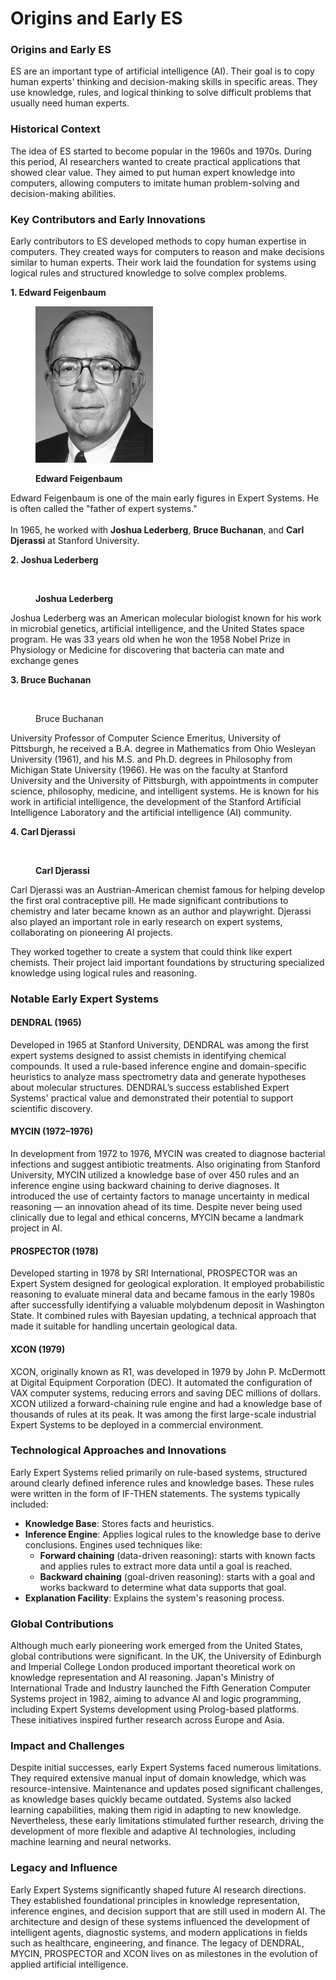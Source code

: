 # Origins and Early ES

### Origins and Early ES

ES are an important type of artificial intelligence (AI). Their goal is to copy human experts' thinking and decision-making skills in specific areas. They use knowledge, rules, and logical thinking to solve difficult problems that usually need human experts.

### Historical Context

The idea of ES started to become popular in the 1960s and 1970s. During this period, AI researchers wanted to create practical applications that showed clear value. They aimed to put human expert knowledge into computers, allowing computers to imitate human problem-solving and decision-making abilities.

### Key Contributors and Early Innovations

Early contributors to ES developed methods to copy human expertise in computers. They created ways for computers to reason and make decisions similar to human experts. Their work laid the foundation for systems using logical rules and structured knowledge to solve complex problems.

**1. Edward Feigenbaum**

<div align="left"><figure><img src="../../../.gitbook/assets/es-edward-feigenbaum-min.png" alt="" width="188"><figcaption><p><strong>Edward Feigenbaum</strong></p></figcaption></figure></div>

Edward Feigenbaum is one of the main early figures in Expert Systems. He is often called the "father of expert systems." \
\
In 1965, he worked with **Joshua Lederberg**, **Bruce Buchanan**, and **Carl Djerassi** at Stanford University.&#x20;

**2. Joshua Lederberg**

<div align="left"><figure><img src="broken-reference" alt="" width="178"><figcaption><p><strong>Joshua Lederberg</strong></p></figcaption></figure></div>

Joshua Lederberg was an American molecular biologist known for his work in microbial genetics, artificial intelligence, and the United States space program. He was 33 years old when he won the 1958 Nobel Prize in Physiology or Medicine for discovering that bacteria can mate and exchange genes

**3. Bruce Buchanan**

<div align="left"><figure><img src="broken-reference" alt="" width="188"><figcaption><p>Bruce Buchanan</p></figcaption></figure></div>

University Professor of Computer Science Emeritus, University of Pittsburgh, he received a B.A. degree in Mathematics from Ohio Wesleyan University (1961), and his M.S. and Ph.D. degrees in Philosophy from Michigan State University (1966). He was on the faculty at Stanford University and the University of Pittsburgh, with appointments in computer science, philosophy, medicine, and intelligent systems. He is known for his work in artificial intelligence, the development of the Stanford Artificial Intelligence Laboratory and the artificial intelligence (AI) community.

**4. Carl Djerassi**

<div align="left"><figure><img src="broken-reference" alt="" width="183"><figcaption><p><strong>Carl Djerassi</strong> </p></figcaption></figure></div>

Carl Djerassi was an Austrian-American chemist famous for helping develop the first oral contraceptive pill. He made significant contributions to chemistry and later became known as an author and playwright. Djerassi also played an important role in early research on expert systems, collaborating on pioneering AI projects.

They worked together to create a system that could think like expert chemists. Their project laid important foundations by structuring specialized knowledge using logical rules and reasoning.

### Notable Early Expert Systems

#### **DENDRAL (1965)**

Developed in 1965 at Stanford University, DENDRAL was among the first expert systems designed to assist chemists in identifying chemical compounds. It used a rule-based inference engine and domain-specific heuristics to analyze mass spectrometry data and generate hypotheses about molecular structures. DENDRAL’s success established Expert Systems' practical value and demonstrated their potential to support scientific discovery.

#### **MYCIN (1972–1976)**

In development from 1972 to 1976, MYCIN was created to diagnose bacterial infections and suggest antibiotic treatments. Also originating from Stanford University, MYCIN utilized a knowledge base of over 450 rules and an inference engine using backward chaining to derive diagnoses. It introduced the use of certainty factors to manage uncertainty in medical reasoning — an innovation ahead of its time. Despite never being used clinically due to legal and ethical concerns, MYCIN became a landmark project in AI.

#### **PROSPECTOR (1978)**

Developed starting in 1978 by SRI International, PROSPECTOR was an Expert System designed for geological exploration. It employed probabilistic reasoning to evaluate mineral data and became famous in the early 1980s after successfully identifying a valuable molybdenum deposit in Washington State. It combined rules with Bayesian updating, a technical approach that made it suitable for handling uncertain geological data.

#### **XCON (1979)**

XCON, originally known as R1, was developed in 1979 by John P. McDermott at Digital Equipment Corporation (DEC). It automated the configuration of VAX computer systems, reducing errors and saving DEC millions of dollars. XCON utilized a forward-chaining rule engine and had a knowledge base of thousands of rules at its peak. It was among the first large-scale industrial Expert Systems to be deployed in a commercial environment.

### Technological Approaches and Innovations

Early Expert Systems relied primarily on rule-based systems, structured around clearly defined inference rules and knowledge bases. These rules were written in the form of IF-THEN statements. The systems typically included:

* **Knowledge Base**: Stores facts and heuristics.
* **Inference Engine**: Applies logical rules to the knowledge base to derive conclusions. Engines used techniques like:
  * **Forward chaining** (data-driven reasoning): starts with known facts and applies rules to extract more data until a goal is reached.
  * **Backward chaining** (goal-driven reasoning): starts with a goal and works backward to determine what data supports that goal.
* **Explanation Facility**: Explains the system's reasoning process.

### Global Contributions

Although much early pioneering work emerged from the United States, global contributions were significant. In the UK, the University of Edinburgh and Imperial College London produced important theoretical work on knowledge representation and AI reasoning. Japan's Ministry of International Trade and Industry launched the Fifth Generation Computer Systems project in 1982, aiming to advance AI and logic programming, including Expert Systems development using Prolog-based platforms. These initiatives inspired further research across Europe and Asia.

### Impact and Challenges

Despite initial successes, early Expert Systems faced numerous limitations. They required extensive manual input of domain knowledge, which was resource-intensive. Maintenance and updates posed significant challenges, as knowledge bases quickly became outdated. Systems also lacked learning capabilities, making them rigid in adapting to new knowledge. Nevertheless, these early limitations stimulated further research, driving the development of more flexible and adaptive AI technologies, including machine learning and neural networks.

### Legacy and Influence

Early Expert Systems significantly shaped future AI research directions. They established foundational principles in knowledge representation, inference engines, and decision support that are still used in modern AI. The architecture and design of these systems influenced the development of intelligent agents, diagnostic systems, and modern applications in fields such as healthcare, engineering, and finance. The legacy of DENDRAL, MYCIN, PROSPECTOR and XCON lives on as milestones in the evolution of applied artificial intelligence.
